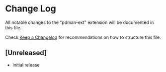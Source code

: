# Change Log

All notable changes to the "pdman-ext" extension will be documented in this file.

Check [Keep a Changelog](http://keepachangelog.com/) for recommendations on how to structure this file.

## [Unreleased]

- Initial release
